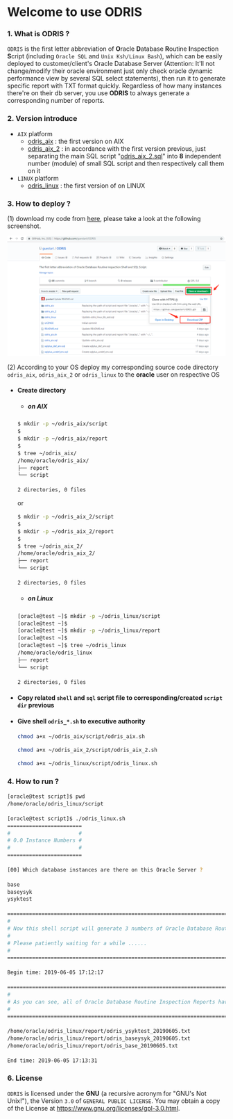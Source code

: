 # Welcome to use ODRIS

### 1. What is ODRIS ?

`ODRIS` is the first letter abbreviation of **O**racle **D**atabase **R**outine **I**nspection **S**cript (including `Oracle SQL` and `Unix Ksh/Linux Bash`), which can be easily deployed to customer/client's Oracle Database Server (Attention: It'll not change/modify their oracle environment just only check oracle dynamic performance view by several SQL select statements), then run it to generate specific report with TXT format quickly. Regardless of how many instances there're on their db server, you use **ODRIS** to always generate a corresponding number of reports.

### 2. Version introduce

- `AIX` platform
  - [odris_aix](https://github.com/guestart/ODRIS/tree/master/odris_aix) : the first version on AIX
  - [odris_aix_2](https://github.com/guestart/ODRIS/tree/master/odris_aix_2) : in accordance with the first version previous, just separating the main SQL script "[odris_aix_2.sql](https://github.com/guestart/ODRIS/blob/master/odris_aix_2/odris_aix_2.sql)" into **8** independent number (module) of small SQL script and then respectively call them on it
- `LINUX` platform
  - [odris_linux](https://github.com/guestart/ODRIS/tree/master/odris_linux) : the first version of on LINUX

### 3. How to deploy ?

(1) download my code from [here](https://github.com/guestart/ODRIS), please take a look at the following screenshot.

![download](https://github.com/guestart/ODRIS/blob/master/docs/images/download.png)

(2) According to your OS deploy my corresponding source code directory `odris_aix`, `odris_aix_2` or `odris_linux` to the **oracle** user on respective OS

- #### Create directory
  - ##### on AIX
  ```bash
  $ mkdir -p ~/odris_aix/script
  $ 
  $ mkdir -p ~/odris_aix/report
  $ 
  $ tree ~/odris_aix/
  /home/oracle/odris_aix/
  ├── report
  └── script

  2 directories, 0 files
  ```
  or
  
  ```bash
  $ mkdir -p ~/odris_aix_2/script
  $ 
  $ mkdir -p ~/odris_aix_2/report
  $ 
  $ tree ~/odris_aix_2/
  /home/oracle/odris_aix_2/
  ├── report
  └── script

  2 directories, 0 files
  ```
  - ##### on Linux
  ```bash
  [oracle@test ~]$ mkdir -p ~/odris_linux/script
  [oracle@test ~]$ 
  [oracle@test ~]$ mkdir -p ~/odris_linux/report
  [oracle@test ~]$ 
  [oracle@test ~]$ tree ~/odris_linux
  /home/oracle/odris_linux
  ├── report
  └── script
  
  2 directories, 0 files
  ```
- #### Copy related `shell` and `sql` script file to corresponding/created `script dir` previous
- #### Give shell `odris_*.sh` to executive authority 
  ```bash
  chmod a+x ~/odris_aix/script/odris_aix.sh
  ```
  ```bash
  chmod a+x ~/odris_aix_2/script/odris_aix_2.sh
  ```
  ```bash
  chmod a+x ~/odris_linux/script/odris_linux.sh
  ```

### 4. How to run ?

```bash
[oracle@test script]$ pwd
/home/oracle/odris_linux/script

[oracle@test script]$ ./odris_linux.sh 
========================
#                      #
# 0.0 Instance Numbers #
#                      #
========================

[00] Which database instances are there on this Oracle Server ?

base
baseysyk
ysyktest

===============================================================================================
#                                                                                             #
# Now this shell script will generate 3 numbers of Oracle Database Routine Inspection Report. #
#                                                                                             #
# Please patiently waiting for a while ......                                                 #
#                                                                                             #
===============================================================================================

Begin time: 2019-06-05 17:12:17

=============================================================================================================
#                                                                                                           #
# As you can see, all of Oracle Database Routine Inspection Reports have been listed by following location. #
#                                                                                                           #
=============================================================================================================

/home/oracle/odris_linux/report/odris_ysyktest_20190605.txt
/home/oracle/odris_linux/report/odris_baseysyk_20190605.txt
/home/oracle/odris_linux/report/odris_base_20190605.txt

End time: 2019-06-05 17:13:31
```
  
### 6. License
`ODRIS` is licensed under the **GNU** (a recursive acronym for "GNU's Not Unix!"), the Version `3.0` of `GENERAL PUBLIC LICENSE`. You may obtain a copy of the License at https://www.gnu.org/licenses/gpl-3.0.html.
